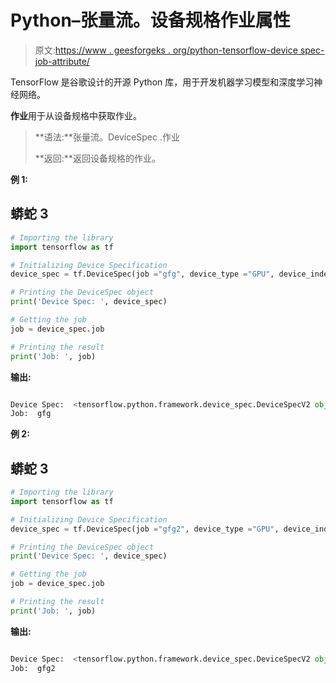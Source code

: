 # Python–张量流。设备规格作业属性

> 原文:[https://www . geesforgeks . org/python-tensorflow-device spec-job-attribute/](https://www.geeksforgeeks.org/python-tensorflow-devicespec-job-attribute/)

TensorFlow 是谷歌设计的开源 Python 库，用于开发机器学习模型和深度学习神经网络。

**作业**用于从设备规格中获取作业。

> **语法:**张量流。DeviceSpec .作业
> 
> **返回:**返回设备规格的作业。

**例 1:**

## 蟒蛇 3

```py
# Importing the library
import tensorflow as tf

# Initializing Device Specification
device_spec = tf.DeviceSpec(job ="gfg", device_type ="GPU", device_index = 1)

# Printing the DeviceSpec object
print('Device Spec: ', device_spec)

# Getting the job
job = device_spec.job

# Printing the result
print('Job: ', job)
```

**输出:**

```py

Device Spec:  <tensorflow.python.framework.device_spec.DeviceSpecV2 object at 0x7fe5ba9810a8>
Job:  gfg

```

**例 2:**

## 蟒蛇 3

```py
# Importing the library
import tensorflow as tf

# Initializing Device Specification
device_spec = tf.DeviceSpec(job ="gfg2", device_type ="GPU", device_index = 1)

# Printing the DeviceSpec object
print('Device Spec: ', device_spec)

# Getting the job
job = device_spec.job

# Printing the result
print('Job: ', job)
```

**输出:**

```py

Device Spec:  <tensorflow.python.framework.device_spec.DeviceSpecV2 object at 0x7fe5ba981108>
Job:  gfg2

```